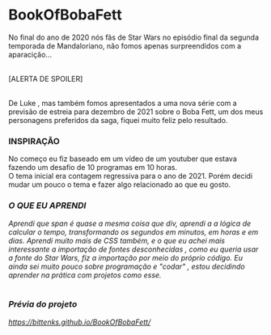 # BookOfBobaFett

No final do ano de 2020 nós fãs de Star Wars no episódio final da segunda temporada de Mandaloriano, não fomos apenas surpreendidos com a aparacição...
<br/> <br/> 

[ALERTA DE SPOILER]
<br /> <br/> 

De Luke , mas também fomos apresentados a uma nova série com a previsão de estreia para dezembro de 2021 sobre o Boba Fett, um dos meus personagens preferidos da saga,
fiquei muito  feliz pelo resultado.


### INSPIRAÇÃO <br />
No começo eu fiz baseado em um vídeo de um youtuber que estava fazendo um desafio de 10 programas em 10 horas.
<br />
O tema inicial era contagem regressiva para o ano de 2021. Porém decidi mudar um pouco o tema e fazer algo relacionado ao que eu gosto.

### <i> O QUE EU APRENDI <i/> 
Aprendi que span é quase a mesma coisa que div, aprendi a a lógica de calcular o tempo, transformando os segundos em minutos, em horas e em dias.
Aprendi muito mais de CSS também, e o que eu achei mais interessante a importação de fontes desconhecidas , como eu queria usar a fonte do Star Wars, fiz a importação por meio 
do próprio código.
Eu ainda sei muito pouco sobre programação e "codar" , estou decidindo aprender na prática com projetos como esse.
<br/> 
<br/> 

### Prévia do projeto <br/>
https://bittenks.github.io/BookOfBobaFett/
